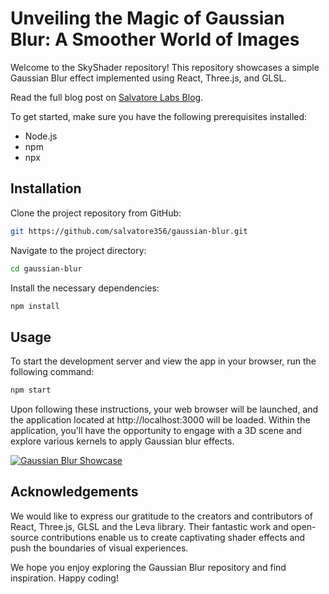 # Unveiling the Magic of Gaussian Blur: A Smoother World of Images

Welcome to the SkyShader repository! This repository showcases a simple Gaussian Blur effect implemented using React, Three.js, and GLSL. 

Read the full blog post on [Salvatore Labs Blog](https://blog.salvatorelabs.com/unveiling-the-magic-of-gaussian-blur-a-smoother-world-of-images).


To get started, make sure you have the following prerequisites installed:
- Node.js
- npm
- npx

## Installation

Clone the project repository from GitHub:

```bash
git https://github.com/salvatore356/gaussian-blur.git
```
Navigate to the project directory:

```bash
cd gaussian-blur
```
Install the necessary dependencies:

```bash
npm install
```
## Usage
To start the development server and view the app in your browser, run the following command:

```bash
npm start
```
Upon following these instructions, your web browser will be launched, and the application located at http://localhost:3000 will be loaded. Within the application, you'll have the opportunity to engage with a 3D scene and explore various kernels to apply Gaussian blur effects.

[![Gaussian Blur Showcase](https://img.youtube.com/vi/zdqe3yB6Lxs/0.jpg)](https://www.youtube.com/watch?v=zdqe3yB6Lxs)


## Acknowledgements

We would like to express our gratitude to the creators and contributors of React, Three.js, GLSL and the Leva library. Their fantastic work and open-source contributions enable us to create captivating shader effects and push the boundaries of visual experiences.

We hope you enjoy exploring the Gaussian Blur repository and find inspiration. Happy coding!
